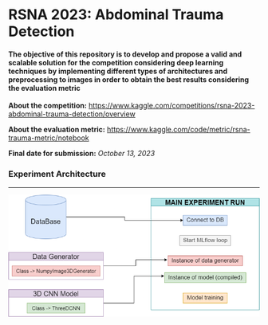 # RSNA 2023: Abdominal Trauma Detection

#### The objective of this repository is to develop and propose a valid and scalable solution for the competition considering deep learning techniques by implementing different types of architectures and preprocessing to images in order to obtain the best results considering the evaluation metric

**About the competition:** https://www.kaggle.com/competitions/rsna-2023-abdominal-trauma-detection/overview

**About the evaluation metric:** https://www.kaggle.com/code/metric/rsna-trauma-metric/notebook

**Final date for submission:** _October 13, 2023_

### Experiment Architecture
---
!["Imagen de arquitectura de experimentos"](/Flujo_experimentos.png)